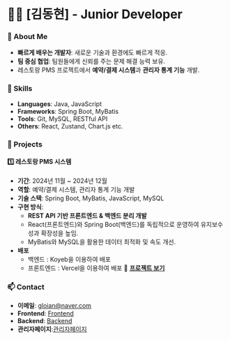 # 👨‍💻 [김동현] - Junior Developer  

### 🚀 About Me
- **빠르게 배우는 개발자**: 새로운 기술과 환경에도 빠르게 적응.
- **팀 중심 협업**: 팀원들에게 신뢰를 주는 문제 해결 능력 보유.
- 레스토랑 PMS 프로젝트에서 **예약/결제 시스템**과 **관리자 통계 기능** 개발.

### 🔧 Skills
- **Languages**: Java, JavaScript
- **Frameworks**: Spring Boot, MyBatis  
- **Tools**: Git, MySQL, RESTful API  
- **Others**: React, Zustand, Chart.js etc.  

### 🌟 Projects  
#### 1️⃣ 레스토랑 PMS 시스템  
- **기간**: 2024년 11월 ~ 2024년 12월  
- **역할**: 예약/결제 시스템, 관리자 통계 기능 개발  
- **기술 스택**: Spring Boot, MyBatis, JavaScript, MySQL  
- **구현 방식**:  
  - **REST API 기반 프론트엔드 & 백엔드 분리 개발**  
  - React(프론트엔드)와 Spring Boot(백엔드)를 독립적으로 운영하여 유지보수성과 확장성을 높임.  
  - MyBatis와 MySQL을 활용한 데이터 최적화 및 속도 개선.  
- **배포**
  - 백엔드 : Koyeb을 이용하여 배포
  - 프론트엔드 : Vercel을 이용하여 배포
🔗 **[프로젝트 보기](https://rechelin.vercel.app)**  

### 📫 Contact  
- **이메일**: gloian@naver.com  
- **Frontend**: [Frontend](https://github.com/KDH-YS/restaurant-pms-front-user)  
- **Backend**: [Backend](https://github.com/KDH-YS/restaurants-pms-back)
- **관리자페이지**:[관리자페이지](https://github.com/KDH-YS/restaurant-pms-front-admin)

